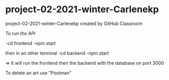 # project-02-2021-winter-Carlenekp
project-02-2021-winter-Carlenekp created by GitHub Classroom

*To run the API*

-cd frontend
-npm start

then in an other terminal
-cd backend
-npm start

=> It will run the frontend then the backend with the database on port 3000

To delete an art use "Postman"
